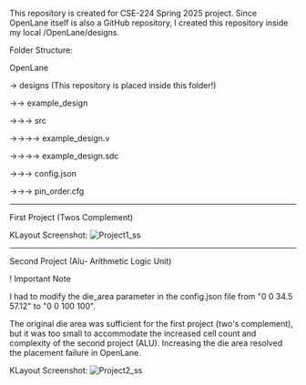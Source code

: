 This repository is created for CSE-224 Spring 2025 project. Since OpenLane itself is also a GitHub repository, I created this repository inside my local /OpenLane/designs. 

Folder Structure:

OpenLane

-> designs (This repository is placed inside this folder!)

->-> example_design

->->-> src

->->->-> example_design.v

->->->-> example_design.sdc

->->-> config.json

->->-> pin_order.cfg

----------------------------------------------------------------------------------------------------

First Project (Twos Complement)

KLayout Screenshot:
![Project1_ss](https://github.com/user-attachments/assets/1a08f994-3772-4670-9582-7cb2748ba176)

----------------------------------------------------------------------------------------------------

Second Project (Alu- Arithmetic Logic Unit)

! Important Note

I had to modify the die_area parameter in the config.json file from "0 0 34.5 57.12" to "0 0 100 100".

The original die area was sufficient for the first project (two's complement), but it was too small to accommodate the increased cell count and complexity of the second project (ALU). Increasing the die area resolved the placement failure in OpenLane.

KLayout Screenshot:
![Project2_ss](https://github.com/user-attachments/assets/771eb366-d2ec-460c-9284-cf7bb95f65b2)


